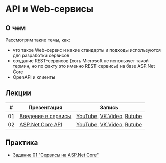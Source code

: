 # API и Web-сервисы

## О чем
Рассмотрим такие темы, как:
- что такое Web-сервис и какие стандарты и подходы используются для разработки сервисов
- создание REST-сервисов (хоть Microsoft не использует такой термин, но по факту это именно REST-сервисы) на базе ASP.Net Core
- OpenAPI и клиенты
    

## Лекции

|#|Презентация|Запись|
|--|--|--|
|01|[Введение в сервисы](./01.%20Introduction%20to%20services.pptx?raw=true)|[YouTube](https://youtu.be/PIT7yCdRCY0), [VK.Video](https://vkvideo.ru/video871595788_456239067), [Rutube](https://rutube.ru/video/private/c13c3e66ed66d242fe3d7aeded315d0a/?p=LV1swJWEc6Pli1mgFEZEQg)|
|02|[ASP.Net Core API]()|[YouTube](), [VK.Video](), [Rutube]()|



## Практика

- [Задание 01 "Сервисы на ASP.Net Core"](./Task_01/task_01.md)

